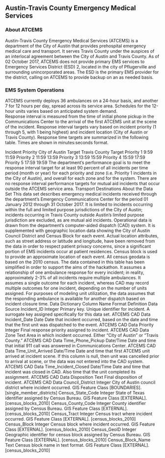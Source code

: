## Austin-Travis County Emergency Medical Services

### About ATCEMS

Austin-Travis County Emergency Medical Services (ATCEMS) is a department of the City of Austin that provides prehospital emergency medical care and transport.  It serves Travis County under the auspices of an interlocal agreement between the City of Austin and Travis County.  As of 02 October 2017, ATCEMS does not provide primary EMS services to Emergency Services District (ESD) 2, located in the city of Pflugerville and surrounding unincorporated areas.  The ESD is the primary EMS provider for the district, calling on ATCEMS to provide backup on an as needed basis.

### EMS System Operations

ATCEMS currently deploys 36 ambulances on a 24-hour basis, and another 7 for 12 hours per day, spread across its service area.  Schedules for the 12-hour units varies based on anticipated system demand.  
Response interval is measured from the time of initial phone pickup in the Communications Center to the arrival of the first ATCEMS unit at the scene of the incident.  Response interval targets vary based on incident priority (1 through 5, with 1 being highest) and incident location (City of Austin or Travis County).  Response time targets are summarized in the following table.  Times are shown in minutes:seconds format.


Incident Priority	City of Austin Target	Travis County Target
Priority 1	9:59	11:59
Priority 2	11:59	13:59
Priority 3	13:59	15:59
Priority 4	15:59	17:59
Priority 5	17:59	19:59
The department’s performance goal is to meet the response interval target for at least 90 percent of all incidents per time period (month or year) for each priority and zone (i.e. Priority 1 incidents in the City of Austin), and overall for each zone and for the system.  There are no response interval performance targets for mutual aid incidents that occur outside the ATCEMS service area.
Transport Destinations
About the Data Set
This data set describes emergency medical incidents received through the department’s Emergency Communications Center for the period 01 January 2012 through 31 October 2017.  It is limited to incidents occurring within the full and limited purpose jurisdictions of the City of Austin; incidents occurring in Travis County outside Austin’s limited purpose jurisdiction are excluded, as are mutual aid incidents.
Operational data is drawn from the department’s computer-aided dispatch (CAD) system.  It is supplemented with geographic location data showing the City of Austin Council District and Census Block for each event.
Actual location attributes, such as street address or latitude and longitude, have been removed from the data in order to respect patient privacy concerns, since a significant portion of EMS incidents occur at patient residences.  Census block is used to provide an approximate location of each event.  All census geodata is based on the 2010 census.
The data contained in this table has been simplified in order to support the aims of the hackathon.  It assumes a relationship of one ambulance response for every incident; in reality, approximately 2-3% of all incidents require multiple ambulances.  It assumes a single outcome for each incident, whereas CAD may record multiple outcomes for one incident, depending on the number of units assigned.  For purposes of modeling unit utilization, the data assumes that the responding ambulance is available for another dispatch based on incident closure time.
Data Dictionary
Column Name	Format	Definition	Data Source
Incident_ID	Integer	Primary key.  Unique identifier for incident.  A surrogate key assigned specifically for this data set.	ATCEMS CAD Data
Incident_Date	Date	Date that incident occurred, based on the date and time that the first unit was dispatched to the event.	ATCEMS CAD Data
Priority	Integer	Final response priority assigned to incident.	ATCEMS CAD Data
Zone	Text	Area in which incident occurred.  Either “City of Austin” or “Travis County.”	ATCEMS CAD Data
Time_Phone_Pickup	Date/Time	Date and time that initial 911 call was answered in Communications Center.	ATCEMS CAD Data
Time_Unit_Arrived	Date/Time	Date and time that first ATCEMS unit arrived at incident scene.  If this column is null, then unit was cancelled prior to arrival at scene, or the data was not entered into the CAD system.	ATCEMS CAD Data
Time_Incident_Closed	Date/Time	Date and time that incident was closed in CAD.  Also time that the unit completed its assignment.	ATCEMS CAD Data
Disposition	Text	Final disposition of incident.	ATCEMS CAD Data
Council_District	Integer	City of Austin council district where incident occurred.	GIS Feature Class [BOUNDARIES]. [single_member_districts]
Census_State_Code	Integer	State of Texas identifier assigned by Census Bureau.	GIS Feature Class [EXTERNAL]. [census_blocks_2010]
Census_County_Code	Integer	County identifier assigned by Census Bureau.	GIS Feature Class [EXTERNAL]. [census_blocks_2010]
Census_Tract	Integer	Census tract where incident occurred.	GIS Feature Class [EXTERNAL]. [census_blocks_2010]
Census_Block	Integer	Census block where incident occurred.	GIS Feature Class [EXTERNAL]. [census_blocks_2010]
Census_GeoID	Integer	Geographic identifier for census block assigned by Census Bureau.	GIS Feature Class [EXTERNAL]. [census_blocks_2010]
Census_Block_Name	Text	Census block name in text format.	GIS Feature Class [EXTERNAL]. [census_blocks_2010]

